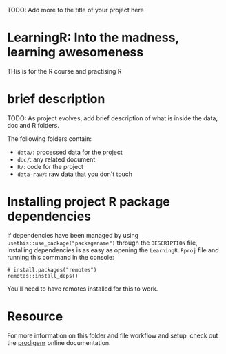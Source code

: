 TODO: Add more to the title of your project here

# LearningR: Into the madness, learning awesomeness

THis is for the R course and practising R

# brief description

TODO: As project evolves, add brief description of what is inside the data, doc and R folders.

The following folders contain:

- `data/`: processed data for the project
- `doc/`: any related document
- `R/`: code for the project
- `data-raw/`: raw data that you don't touch

# Installing project R package dependencies

If dependencies have been managed by using `usethis::use_package("packagename")`
through the `DESCRIPTION` file, installing dependencies is as easy as opening the
`LearningR.Rproj` file and running this command in the console:

    # install.packages("remotes")
    remotes::install_deps()

You'll need to have remotes installed for this to work.

# Resource

For more information on this folder and file workflow and setup, check
out the [prodigenr](https://rostools.github.io/prodigenr) online
documentation.
